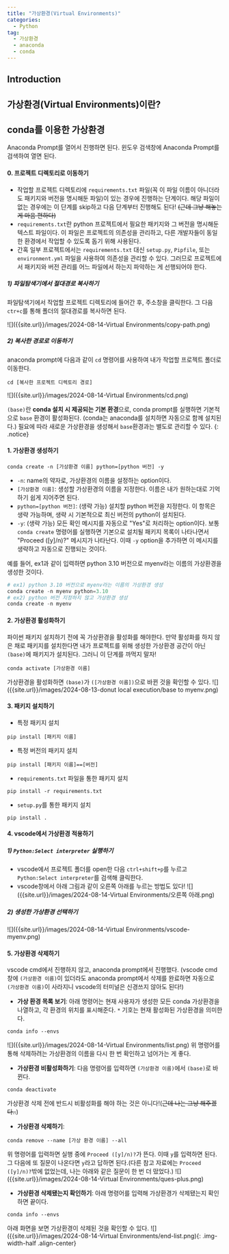 ```yaml
---
title: "가상환경(Virtual Environments)"
categories: 
  - Python
tag:
  - 가상환경
  - anaconda
  - conda
---
```



## Introduction


## 가상환경(Virtual Environments)이란?


## conda를 이용한 가상환경
Anaconda Prompt를 열어서 진행하면 된다. 윈도우 검색창에 Anaconda Prompt를 검색하여 열면 된다.
#### 0. 프로젝트 디렉토리로 이동하기
- 작업할 프로젝트 디렉토리에 `requirements.txt` 파일(꼭 이 파일 이름이 아니더라도 패키지와 버전을 명시해둔 파일)이 있는 경우에 진행하는 단계이다. 해당 파일이 없는 경우에는 이 단계를 skip하고 다음 단계부터 진행해도 된다! ~~(근데 그냥 해놓는게 마음 편하다)~~ 
- `requirements.txt`란 python 프로젝트에서 필요한 패키지와 그 버전을 명시해둔 텍스트 파일이다. 이 파일은 프로젝트의 의존성을 관리하고, 다른 개발자들이 동일한 환경에서 작업할 수 있도록 돕기 위해 사용된다.
- 간혹 일부 프로젝트에서는 `requirements.txt` 대신 `setup.py`, `Pipfile`, 또는 `environment.yml` 파일을 사용하여 의존성을 관리할 수 있다. 그러므로 프로젝트에서 패키지와 버전 관리를 어느 파일에서 하는지 파악하는 게 선행되어야 한다.

##### 1) 파일탐색기에서 절대경로 복사하기
파일탐색기에서 작업할 프로젝트 디렉토리에 들어간 후, 주소창을 클릭한다. 그 다음 `ctr+c`를 통해 폴더의 절대경로를 복사하면 된다.

![]({{site.url}}/images/2024-08-14-Virtual Environments/copy-path.png)
##### 2) 복사한 경로로 이동하기
anaconda prompt에 다음과 같이 `cd` 명령어를 사용하여 내가 작업할 프로젝트 폴더로 이동한다.
```
cd [복사한 프로젝트 디렉토리 경로]
```
![]({{site.url}}/images/2024-08-14-Virtual Environments/cd.png)

`(base)`란 **conda 설치 시 제공되는 기본 환경**으로, conda prompt를 실행하면 기본적으로 `base` 환경이 활성화된다. (conda는 anaconda를 설치하면 자동으로 함께 설치된다.) 필요에 따라 새로운 가상환경을 생성해서 `base`환경과는 별도로 관리할 수 있다. 
{: .notice}


#### 1. 가상환경 생성하기
```
conda create -n [가상환경 이름] python=[python 버전] -y
```
- `-n`: name의 약자로, 가상환경의 이름을 설정하는 option이다. 
- `[가상환경 이름]`: 생성할 가상환경의 이름을 지정한다. 이름은 내가 원하는대로 기억하기 쉽게 지어주면 된다.
- `python=[python 버전]`: (생략 가능) 설치할 python 버전을 지정한다. 이 항목은 생략 가능하며, 생략 시 기본적으로 최신 버전의 python이 설치된다.
- `-y`: (생략 가능) 모든 확인 메시지를 자동으로 "Yes"로 처리하는 option이다. 보통 `conda create` 명령어를 실행하면 기본으로 설치될 패키지 목록이 나타나면서 "Proceed ([y]/n)?" 메시지가 나타난다. 이때 `-y` option을 추가하면 이 메시지를 생략하고 자동으로 진행되는 것이다.

예를 들어, ex1과 같이 입력하면 python 3.10 버전으로 myenv라는 이름의 가상환경을 생성한 것이다.
```python
# ex1) python 3.10 버전으로 myenv라는 이름의 가상환경 생성
conda create -n myenv python=3.10
# ex2) python 버전 지정하지 않고 가상환경 생성
conda create -n myenv
```

#### 2. 가상환경 활성화하기
파이썬 패키지 설치하기 전에 꼭 가상환경을 활성화를 해야한다. 만약 활성화를 하지 않은 채로 패키지를 설치한다면 내가 프로젝트를 위해 생성한 가상환경 공간이 아닌 `(base)`에 패키지가 설치된다. 그러니 이 단계를 까먹지 말자!
```
conda activate [가상환경 이름]
```
가상환경을 활성화하면 `(base)`가 `([가상환경 이름])`으로 바뀐 것을 확인할 수 있다.
![]({{site.url}}/images/2024-08-13-donut local execution/base to myenv.png)

#### 3. 패키지 설치하기
- 특정 패키지 설치
```
pip install [패키지 이름]
```
- 특정 버전의 패키지 설치
```
pip install [패키지 이름]==[버전]
```
- `requirements.txt` 파일을 통한 패키지 설치
```
pip install -r requirements.txt
```
- `setup.py`를 통한 패키지 설치
```
pip install .
```

#### 4. vscode에서 가상환경 적용하기
##### 1) `Python:Select interpreter` 실행하기
- vscode에서 프로젝트 폴더를 open한 다음 `ctrl+shift+p`를 누르고 `Python:Select interpreter`를 검색해 클릭한다.
- vscode창에서 아래 그림과 같이 오른쪽 아래를 누르는 방법도 있다!
![]({{site.url}}/images/2024-08-14-Virtual Environments/오른쪽 아래.png)

##### 2) 생성한 가상환경 선택하기
![]({{site.url}}/images/2024-08-14-Virtual Environments/vscode-myenv.png)


#### 5. 가상환경 삭제하기
vscode cmd에서 진행하지 않고, anaconda prompt에서 진행했다. (vscode cmd창에 `(가상환경 이름)`이 있더라도 anaconda prompt에서 삭제를 완료하면 자동으로 `(가상환경 이름)`이 사라지니 vscode의 터미널은 신경쓰지 않아도 된다!)
- **가상 환경 목록 보기**: 아래 명령어는 현재 사용자가 생성한 모든 conda 가상환경을 나열하고, 각 환경의 위치를 표시해준다. `*` 기호는 현재 활성화된 가상환경을 의미한다.
```
conda info --envs
```
![]({{site.url}}/images/2024-08-14-Virtual Environments/list.png)
위 명령어를 통해 삭제하려는 가상환경의 이름을 다시 한 번 확인하고 넘어가는 게 좋다.
- **가상환경 비활성화하기**: 다음 명령어를 입력하면 `(가상환경 이름)`에서 `(base)`로 바뀐다.
```
conda deactivate
```
가상환경 삭제 전에 반드시 비활성화를 해야 하는 것은 아니다!(~~근데 나는 그냥 해주겠다..~~)
- **가상환경 삭제하기**:
```
conda remove --name [가상 환경 이름] --all
```
위 명령어를 입력하면 실행 중에 `Proceed ([y]/n)?`가 뜬다. 이때 `y`를 입력하면 된다. 그 다음에 또 질문이 나온다면 `y`라고 답하면 된다.(다른 참고 자료에는 `Proceed ([y]/n)?`밖에 없었는데, 나는 아래와 같은 질문이 한 번 더 떴었다.)
![]({{site.url}}/images/2024-08-14-Virtual Environments/ques-plus.png)
- **가상환경 삭제됐는지 확인하기**: 아래 명령어를 입력해 가상환경가 삭제됐는지 확인하면 끝이다.
```
conda info --envs
```
아래 화면을 보면 가상환경이 삭제된 것을 확인할 수 있다.
![]({{site.url}}/images/2024-08-14-Virtual Environments/end-list.png){: .img-width-half .align-center}

